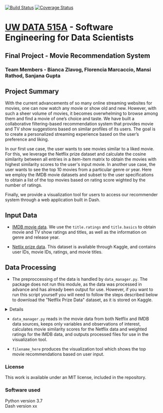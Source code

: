 [![Build Status](https://travis-ci.com/flormarcaccio/movie-recommendation-system.svg?branch=master)](https://travis-ci.com/flormarcaccio/movie-recommendation-system) [![Coverage Status](https://coveralls.io/repos/github/flormarcaccio/bingewatch/badge.svg?branch=master)](https://coveralls.io/github/flormarcaccio/bingewatch?branch=master)


# [UW DATA 515A](http://uwseds.github.io/grading.html) - Software Engineering for Data Scientists
  
## Final Project - Movie Recommendation System

### Team Members - Bianca Zlavog, Florencia Marcaccio, Mansi Rathod, Sanjana Gupta


## Project Summary
With the current advancements of so many online streaming websites for movies, one can now watch any movie or show old and new. However, with such a sheer volume of movies, it becomes overwhelming to browse among them and find a movie of one’s choice and taste. We have built a collaborative filtering-based recommendation system that provides movie and TV show suggestions based on similar profiles of its users. The goal is to create a personalized streaming experience based on the user’s preference and liking. 

In our first use case, the user wants to see movies similar to a liked movie. For this, we leverage the Netflix prize dataset and calculate the cosine similarity between all entries in a item-item matrix to obtain the movies with highest similarity scores to the user's input movie. In another use case, the user wants to see the top 10 movies from a particular genre or year. Here we employ the IMDB movie datasets and subset to the user specifications to obtain a list of the top movies based on rating score wighted by the number of ratings.

Finally, we provide a visualization tool for users to access our recommender system through a web application built in Dash.

## Input Data
- [IMDB movie data](https://datasets.imdbws.com/). We use the `title.ratings` and `title.basics` to obtain movie and TV show ratings and titles, as well as the information on genre and release year.

- [Netlix prize data](https://www.kaggle.com/netflix-inc/netflix-prize-data). This dataset is available through Kaggle, and contains user IDs, movie IDs, ratings, and movie titles.

## Data Processing

- The preproccessing of the data is handled by `data_manager.py`. The package does not run this module, as the data was processed in advance and has already been output for use. However, if you want to run this script yourself you will need to follow the steps described below to download the "Netflix Prize Data" dataset, as it is stored on Kaggle.  
  
<details>
Option 1:

- Manually download the dataset from the Kaggle website, and unzip the folder `netflix-prize-data` in the bingewatch/data directory, at the same level as data_manager.py.
- Comment the line 18 from *data_manager.py*, so that it appear like:
`#hf.download_netflix_data(NF_KAGGLE_USER, NF_DIRECTORY)`
  
Option 2:
- Install the kaggle package from the terminal: `pip install kaggle`
- Download the API Token from Kaggle: Go to [Kaggle website](https://www.kaggle.com/) -> Account -> API -> Create New API Token. This will download a json file with the following format: `{"username”:string_username,”key”:string_key}`
- Place the json file into the hidden `.kaggle/` folder, created when you installed the package. If you cannot find this folder, run the command `kaggle` on your terminal. This will give you an error that looks like this: *“Could not find kaggle.json. Make sure it's located in path/to/the/.kaggle/directory.”* From there, you can get path where you are supposed to store your json file.
</details>

- `data_manager.py` reads in the movie data from both Netflix and IMDB data sources, keeps only variables and observations of interest, calculates movie similarity scores for the Netflix data and weighted ratings for the IMDB data, and outputs processed files for use in the visualization tool.

- `filename_here` produces the visualization tool which shows the top movie recommendations based on user input.

### License
This work is available under an MIT license, included in the repository.

### Software used
Python version 3.7  
Dash version xx

